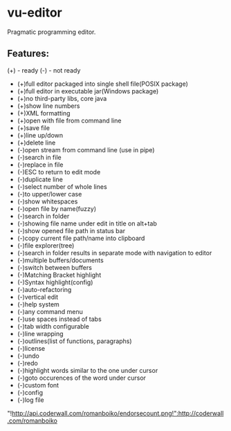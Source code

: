 vu-editor
=========

Pragmatic programming editor.

Features:
---------

(+) - ready
(-) - not ready

* (+)full editor packaged into single shell file(POSIX package)
* (+)full editor in executable jar(Windows package)
* (+)no third-party libs, core java
* (+)show line numbers
* (+)XML formatting
* (+)open with file from command line
* (+)save file
* (+)line up/down
* (+)delete line
* (-)open stream from command line (use in pipe)
* (-)search in file
* (-)replace in file
* (-)ESC to return to edit mode
* (-)duplicate line
* (-)select number of whole lines
* (-)to upper/lower case
* (-)show whitespaces
* (-)open file by name(fuzzy)
* (-)search in folder
* (-)showing file name under edit in title on alt+tab
* (-)show opened file path in status bar
* (-)copy current file path/name into clipboard
* (-)file explorer(tree)
* (-)search in folder results in separate mode with navigation to editor
* (-)multiple buffers/documents
* (-)switch between buffers
* (-)Matching Bracket highlight
* (-)Syntax highlight(config)
* (-)auto-refactoring
* (-)vertical edit
* (-)help system
* (-)any command menu
* (-)use spaces instead of tabs
* (-)tab width configurable
* (-)line wrapping
* (-)outlines(list of functions, paragraphs)
* (-)license
* (-)undo
* (-)redo
* (-)highlight words similar to the one under cursor
* (-)goto occurences of the word under cursor
* (-)custom font
* (-)config
* (-)log file



"!http://api.coderwall.com/romanboiko/endorsecount.png!":http://coderwall.com/romanboiko

